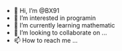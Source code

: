 - 👋 Hi, I’m @BX91
- 👀 I’m interested in programin  
- 🌱 I’m currently learning mathematic  
- 💞️ I’m looking to collaborate on ...
- 📫 How to reach me ...

<!---
BX91/BX91 is a ✨ special ✨ repository because its `README.md` (this file) appears on your GitHub profile.
You can click the Preview link to take a look at your changes.
--->
